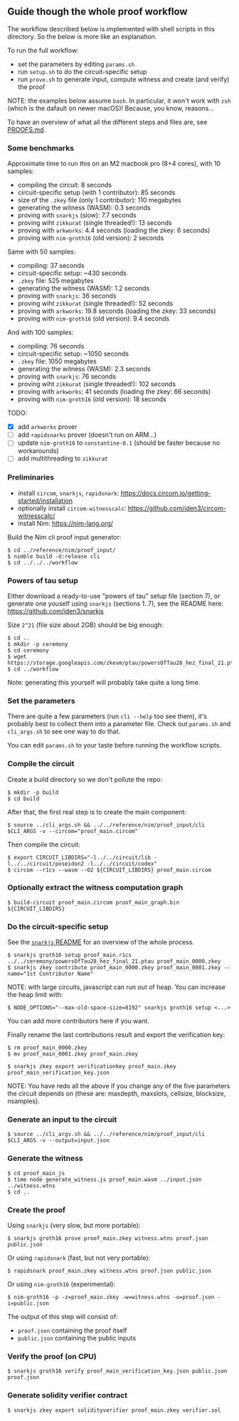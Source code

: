
Guide though the whole proof workflow
-------------------------------------

The workflow described below is implemented with shell scripts in this directory.
So the below is more like an explanation.

To run the full workflow:

- set the parameters by editing `params.sh`
- run `setup.sh` to do the circuit-specific setup
- run `prove.sh` to generate input, compute witness and create (and verify) the proof

NOTE: the examples below assume `bash`. In particular, it won't work with `zsh` 
(which is the dafault on newer macOS)! Because, you know, reasons...

To have an overview of what all the different steps and files are, see [PROOFS.md](PROOFS.md).

### Some benchmarks

Approximate time to run this on an M2 macbook pro (8+4 cores), with 10 samples:

- compiling the circuit: 8 seconds 
- circuit-specific setup (with 1 contributor): 85 seconds
- size of the `.zkey` file (only 1 contributor): 110 megabytes
- generating the witness (WASM): 0.3 seconds
- proving with `snarkjs` (slow): 7.7 seconds
- proving wiht `zikkurat` (single threaded!): 13 seconds
- proving with `arkworks`: 4.4 seconds (loading the zkey: 6 seconds)
- proving with `nim-groth16` (old version): 2 seconds

Same with 50 samples:

- compiling: 37 seconds
- circuit-specific setup: ~430 seconds
- `.zkey` file: 525 megabytes
- generating the witness (WASM): 1.2 seconds
- proving with `snarkjs`: 36 seconds
- proving wiht `zikkurat` (single threaded!): 52 seconds
- proving with `arkworks`: 19.8 seconds (loading the zkey: 33 seconds)
- proving with `nim-groth16` (old version): 9.4 seconds

And with 100 samples:

- compiling: 76 seconds
- circuit-specific setup: ~1050 seconds
- `.zkey` file: 1050 megabytes
- generating the witness (WASM): 2.3 seconds
- proving with `snarkjs`: 76 seconds
- proving wiht `zikkurat` (single threaded!): 102 seconds
- proving with `arkworks`: 41 seconds (loading the zkey: 66 seconds)
- proving with `nim-groth16` (old version): 18 seconds

TODO: 

- [x] add `arkworks` prover
- [ ] add `rapidsnarks` prover (doesn't run on ARM...)
- [ ] update `nim-groth16` to `constantine-0.1` (should be faster because no workarounds)
- [ ] add multithreading to `zikkurat`

### Preliminaries

- install `circom`, `snarkjs`, `rapidsnark`: <https://docs.circom.io/getting-started/installation>
- optionally install `circom-witnesscalc`: <https://github.com/iden3/circom-witnesscalc/>
- install Nim: <https://nim-lang.org/>

Build the Nim cli proof input generator:

    $ cd ../reference/nim/proof_input/
    $ nimble build -d:release cli
    $ cd ../../../workflow

### Powers of tau setup

Either download a ready-to-use "powers of tau" setup file (section 7), or generate one
youself using `snarkjs` (sections 1..7), see the README here: <https://github.com/iden3/snarkjs>

Size `2^21` (file size about 2GB) should be big enough:

    $ cd ..
    $ mkdir -p ceremony
    $ cd ceremony
    $ wget https://storage.googleapis.com/zkevm/ptau/powersOfTau28_hez_final_21.ptau
    $ cd ../workflow

Note: generating this yourself will probably take quite a long time.

### Set the parameters

There are quite a few parameters (run `cli --help` too see them), it's probably
best to collect them into a parameter file. Check out `params.sh` and `cli_args.sh` 
to see one way to do that.

You can edit `params.sh` to your taste before running the workflow scripts.

### Compile the circuit

Create a build directory so we don't pollute the repo:

    $ mkdir -p build
    $ cd build

After that, the first real step is to create the main component:

    $ source ../cli_args.sh && ../../reference/nim/proof_input/cli $CLI_ARGS -v --circom="proof_main.circom"

Then compile the circuit:

    $ export CIRCUIT_LIBDIRS="-l../../circuit/lib -l../../circuit/poseidon2 -l../../circuit/codex"
    $ circom --r1cs --wasm --O2 ${CIRCUIT_LIBDIRS} proof_main.circom

### Optionally extract the witness computation graph

    $ build-circuit proof_main.circom proof_main_graph.bin ${CIRCUIT_LIBDIRS}

### Do the circuit-specific setup

See the [`snarkjs` README](https://github.com/iden3/snarkjs) for an overview of
the whole process.

    $ snarkjs groth16 setup proof_main.r1cs ../../ceremony/powersOfTau28_hez_final_21.ptau proof_main_0000.zkey
    $ snarkjs zkey contribute proof_main_0000.zkey proof_main_0001.zkey --name="1st Contributor Name"

NOTE: with large circuits, javascript can run out of heap. You can increase the
heap limit with:

    $ NODE_OPTIONS="--max-old-space-size=8192" snarkjs groth16 setup <...>

You can add more contributors here if you want.

Finally rename the last contributions result and export the verification key:

    $ rm proof_main_0000.zkey
    $ mv proof_main_0001.zkey proof_main.zkey
    
    $ snarkjs zkey export verificationkey proof_main.zkey proof_main_verification_key.json

NOTE: You have redo all the above if you change any of the five parameters the circuit 
depends on (these are: maxdepth, maxslots, cellsize, blocksize, nsamples).

### Generate an input to the circuit

    $ source ../cli_args.sh && ../../reference/nim/proof_input/cli $CLI_ARGS -v --output=input.json

### Generate the witness

    $ cd proof_main_js
    $ time node generate_witness.js proof_main.wasm ../input.json ../witness.wtns
    $ cd ..

### Create the proof

Using `snarkjs` (very slow, but more portable):

    $ snarkjs groth16 prove proof_main.zkey witness.wtns proof.json public.json

Or using `rapidsnark` (fast, but not very portable):

    $ rapidsnark proof_main.zkey witness.wtns proof.json public.json

Or using `nim-groth16` (experimental):

    $ nim-groth16 -p -z=proof_main.zkey -w=witness.wtns -o=proof.json -i=public.json
    
The output of this step will consist of:

- `proof.json` containing the proof itself
- `public.json` containing the public inputs

### Verify the proof (on CPU)

    $ snarkjs groth16 verify proof_main_verification_key.json public.json proof.json

### Generate solidity verifier contract

    $ snarkjs zkey export solidityverifier proof_main.zkey verifier.sol

